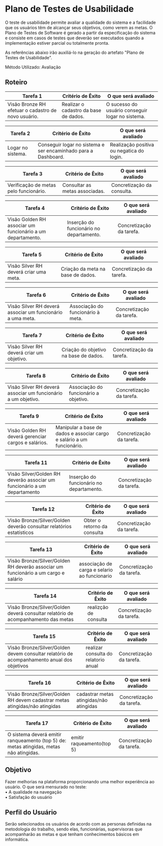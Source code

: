 # Plano de Testes de Usabilidade

O teste de usabilidade permite avaliar a qualidade do sistema e a facilidade que os usuários têm de alcançar seus objetivos, como verem as metas. O Plano de Testes de Software é gerado a partir da especificação do sistema e consiste em casos de testes que deverão ser executados quando a implementação estiver parcial ou totalmente pronta.

As referências abaixo irão auxiliá-lo na geração do artefato "Plano de Testes de Usabilidade".

Método Utilizado: Avaliação

## Roteiro

|Tarefa 1|Critério de Êxito|O que será avaliado|
|--------|-----------------|-------------------|
|Visão Bronze RH efetuar o cadastro de novo usuário.|	Realizar o cadastro da base de dados. | O sucesso do usuário conseguir logar no sistema.|

|Tarefa 2 | Critério de Êxito |	O que será avaliado |
|---------|-------------------|---------------------|
|Logar no sistema.| Conseguir logar no sistema e ser encaminhado para a Dashboard.|	Realização positiva ou negatica do login.|

|Tarefa 3 |	Critério de Êxito | O que será avaliado|
|---------|-------------------|--------------------|
|Verificação de metas pelo funcionário. | Consultar as metas associadas. | Concretização da consulta.|

|Tarefa 4 |	Critério de Êxito |	O que será avaliado |
|---------|-------------------|--------------------|
|Visão Golden RH associar um funcionário a um departamento. | Inserção do funcionário no departamento.| Concretização da tarefa. |

|Tarefa 5 |	Critério de Êxito |	O que será avaliado |
|---------|-------------------|--------------------|
|Visão Silver RH deverá criar uma meta. | Criação da meta na base de dados.| Concretização da tarefa. |

|Tarefa 6 |	Critério de Êxito |	O que será avaliado |
|---------|-------------------|--------------------|
|Visão Silver RH deverá associar um funcionário a uma meta. | Associação do funcionário à meta.| Concretização da tarefa. |

|Tarefa 7 |	Critério de Êxito |	O que será avaliado |
|---------|-------------------|--------------------|
|Visão Silver RH deverá criar um objetivo. | Criação do objetivo na base de dados.| Concretização da tarefa. |

|Tarefa 8 |	Critério de Êxito |	O que será avaliado |
|---------|-------------------|--------------------|
|Visão Silver RH deverá associar um funcionário a um objetivo. | Associação do funcionário a objetivo.| Concretização da tarefa. |

|Tarefa 9 |	Critério de Êxito |	O que será avaliado |
|---------|-------------------|--------------------|
|Visão Golden RH deverá gerenciar cargos e salários. | Manipular a base de dados e associar cargo e salário a um funcionário.| Concretização da tarefa. |

|Tarefa 11 |	Critério de Êxito |	O que será avaliado |
|---------|-------------------|--------------------|
|Visão Silver/Golden RH deverão associar um funcionário a um departamento | Inserção do funcionário no departamento.| Concretização da tarefa. |

|Tarefa 12 |	Critério de Êxito |	O que será avaliado |
|---------|-------------------|--------------------|
|Visão Bronze/Silver/Golden deverão consultar relatórios estatísticos | Obter o retorno da consulta | Concretização da tarefa. |

|Tarefa 13 |	Critério de Êxito |	O que será avaliado |
|---------|-------------------|--------------------|
|Visão Bronze/Silver/Golden RH deverão associar um funcionário a um cargo e salário | associação de carga e selario ao funcionario | Concretização da tarefa. |

|Tarefa 14 |	Critério de Êxito |	O que será avaliado |
|---------|-------------------|--------------------|
|Visão  Bronze/Silver/Golden deverá consultar relatório de acompanhamento das metas | realizção de consulta  | Concretização da tarefa. |

|Tarefa 15 |	Critério de Êxito |	O que será avaliado |
|---------|-------------------|--------------------|
|Visão Bronze/Silver/Golden devem consultar relatório de acompanhamento anual dos objetivos |  realizar consulta do relatorio anual | Concretização da tarefa. |

|Tarefa 16 |	Critério de Êxito |	O que será avaliado |
|---------|-------------------|--------------------|
|Visão Bronze/Silver/Golden RH devem cadastrar metas atingidas/não atingidas | cadastrar metas atingidas/não atingidas | Concretização da tarefa. |

|Tarefa 17 |	Critério de Êxito |	O que será avaliado |
|---------|-------------------|--------------------|
|O sistema deverá emitir ranqueamento (top 5) de: metas atingidas, metas não atingidas. | emitir raqueamento(top 5) | Concretização da tarefa.|

## Objetivo
 
Fazer melhorias na plataforma proporcionando uma melhor experiência ao usuário. O que será mensurado no teste: <br>
•         	A qualidade na navegação <br>
•         	Satisfação do usuário
 
## Perfil do Usuário
Serão selecionados os usuários de acordo com as personas definidas na metodologia do trabalho, sendo elas, funcionárias, supervisoras que acompanharão as metas e que tenham conhecimentos básicos em informática.
